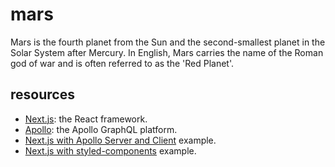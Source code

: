 # mars

Mars is the fourth planet from the Sun and the second-smallest planet in the Solar System after Mercury. In English, Mars carries the name of the Roman god of war and is often referred to as the 'Red Planet'.

## resources

- [Next.js](https://nextjs.org/): the React framework.
- [Apollo](https://www.apollographql.com/docs/): the Apollo GraphQL platform.
- [Next.js with Apollo Server and Client](https://github.com/vercel/next.js/tree/canary/examples/api-routes-apollo-server-and-client) example.
- [Next.js with styled-components](https://github.com/vercel/next.js/tree/canary/examples/with-styled-components) example.
